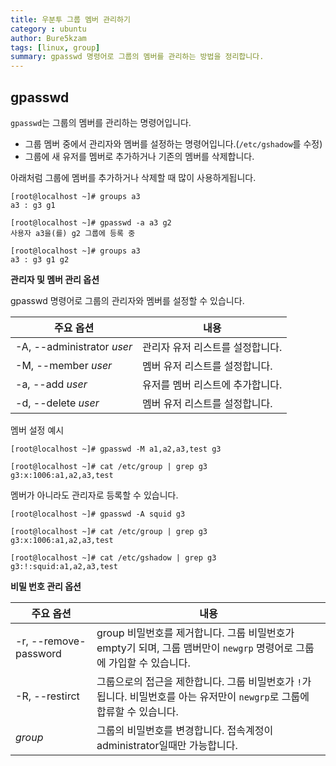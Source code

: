 ```yaml
---
title: 우분투 그룹 멤버 관리하기
category : ubuntu
author: Bure5kzam
tags: [linux, group]
summary: gpasswd 명령어로 그룹의 멤버를 관리하는 방법을 정리합니다. 
---
```


## gpasswd

`gpasswd`는 그룹의 멤버를 관리하는 명령어입니다.

- 그룹 멤버 중에서 관리자와 멤버를 설정하는 명령어입니다.(`/etc/gshadow`를 수정)
- 그룹에 새 유저를 멤버로 추가하거나 기존의 멤버를 삭제합니다.

아래처럼 그룹에 멤버를 추가하거나 삭제할 때 많이 사용하게됩니다.

```console
[root@localhost ~]# groups a3
a3 : g3 g1

[root@localhost ~]# gpasswd -a a3 g2
사용자 a3을(를) g2 그룹에 등록 중

[root@localhost ~]# groups a3
a3 : g3 g1 g2

```


**관리자 및 멤버 관리 옵션**

gpasswd 명령어로 그룹의 관리자와 멤버를 설정할 수 있습니다.

| 주요 옵션                  | 내용                             |
| -------------------------- | -------------------------------- |
| -A, --administrator _user_ | 관리자 유저 리스트를 설정합니다. |
| -M, --member _user_        | 멤버 유저 리스트를 설정합니다.   |
| -a, --add _user_           | 유저를 멤버 리스트에 추가합니다. |
| -d, --delete _user_        | 멤버 유저 리스트를 설정합니다.   |

멤버 설정 예시

```console
[root@localhost ~]# gpasswd -M a1,a2,a3,test g3

[root@localhost ~]# cat /etc/group | grep g3
g3:x:1006:a1,a2,a3,test
```

멤버가 아니라도 관리자로 등록할 수 있습니다.

```console
[root@localhost ~]# gpasswd -A squid g3

[root@localhost ~]# cat /etc/group | grep g3
g3:x:1006:a1,a2,a3,test

[root@localhost ~]# cat /etc/gshadow | grep g3
g3:!:squid:a1,a2,a3,test
```

**비밀 번호 관리 옵션**

| 주요 옵션             | 내용                                                                                                                       |
| --------------------- | -------------------------------------------------------------------------------------------------------------------------- |
| -r, --remove-password | group 비밀번호를 제거합니다. 그룹 비밀번호가 empty기 되며, 그룹 맴버만이 `newgrp` 명령어로 그룹에 가입할 수 있습니다.      |
| -R, --restirct        | 그룹으로의 접근을 제한합니다. 그룹 비밀번호가 `!`가 됩니다. 비밀번호를 아는 유저만이 `newgrp`로 그룹에 합류할 수 있습니다. |
| _group_               | 그룹의 비밀번호를 변경합니다. 접속계정이 administrator일때만 가능합니다.                                                   |




